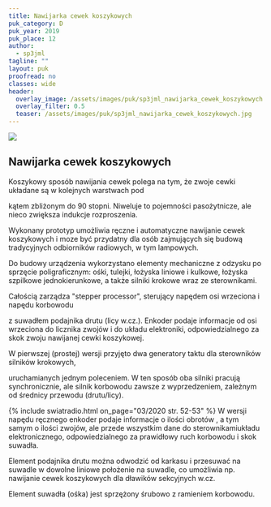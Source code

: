 ```yaml
---
title: Nawijarka cewek koszykowych
puk_category: D
puk_year: 2019
puk_place: 12
author: 
  - sp3jml
tagline: ""
layout: puk
proofread: no
classes: wide
header:
  overlay_image: /assets/images/puk/sp3jml_nawijarka_cewek_koszykowych.jpg
  overlay_filter: 0.5
  teaser: /assets/images/puk/sp3jml_nawijarka_cewek_koszykowych.jpg
---
```






 



![](assets/data/img/projects/2019-12-0.jpg) 



Nawijarka cewek koszykowych
---------------------------





 Koszykowy sposób nawijania cewek polega na tym, że zwoje cewki układane są w kolejnych warstwach pod

 kątem zbliżonym do 90 stopni. Niweluje to pojemności pasożytnicze, ale nieco zwiększa indukcje rozproszenia.

 Wykonany prototyp umożliwia ręczne i automatyczne nawijanie cewek koszykowych i moze być przydatny dla osób zajmujących się budową tradycyjnych odbiorników radiowych, w tym lampowych.

 




Do budowy urządzenia wykorzystano elementy mechaniczne z odzysku po sprzęcie poligraficznym: ośki, tulejki, łożyska liniowe i kulkowe, łożyska szpilkowe jednokierunkowe, a także silniki krokowe wraz ze sterownikami.

Całością zarządza "stepper processor", sterujący napędem osi wrzeciona i napędu korbowodu

z suwadłem podajnika drutu (licy w.cz.). Enkoder podaje informacje od osi wrzeciona do licznika zwojów i do układu elektroniki, odpowiedzialnego za skok zwoju nawijanej cewki koszykowej.






W pierwszej (prostej) wersji przyjęto dwa generatory taktu dla sterowników silników krokowych,

uruchamianych jednym poleceniem. W ten sposób oba silniki pracują synchronicznie, ale silnik korbowodu zawsze z wyprzedzeniem, zależnym od średnicy przewodu (drutu/licy).





{% include swiatradio.html on_page="03/2020 str. 52-53" %}
W wersji napędu ręcznego enkoder podaje informacje o ilości obrotów , a tym samym o ilości zwojów, ale przede wszystkim dane do sterownikamiukładu elektronicznego, odpowiedzialnego za prawidłowy ruch korbowodu i skok suwadła.

Element podajnika drutu można odwodzić od karkasu i przesuwać na suwadle w dowolne liniowe położenie na suwadle, co umożliwia np. nawijanie cewek koszykowych dla dławików sekcyjnych w.cz.

Element suwadła (ośka) jest sprzężony śrubowo z ramieniem korbowodu.









 





 


